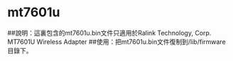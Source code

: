 # mt7601u
##說明：這裏包含的mt7601u.bin文件只適用於Ralink Technology, Corp. MT7601U Wireless Adapter
##使用：把mt7601u.bin文件復制到/lib/firmware目錄下。
